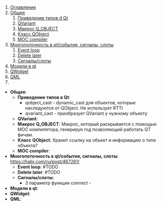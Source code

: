 1. [Оглавление](README.md)
1. [Общее](#1)
    1. [Приведение типов d Qt](#1.2)
    1. [QVariant](#1.2)
    1. [Макрос Q_OBJECT](#1.3)
    1. [Класс QObject](#1.4)
    1. [MOC compiler](#1.5)
1. [Многопоточность в qt/события, сигналы, слоты](#2)
    1. [Event loop](#2.1)
    1. [Delete later](#2.2)
    1. [Сигналы/слоты](2.3)
1. [Модели в qt](#3)
1. [QWidget](#4)
1. [QML](#5)
1. []()

* **Общее**: <a name=""></a>
    * **Приведение типов в Qt**: <a name="4"></a>
        * qobject_cast - dynamic_cast для объектов, которые наследуются от QObject. Не использует RTTI
        * qvariant_cast - приобразует QVariant у нужному объекту 
    * **QVariant**: <a name="5"></a> 
    * **Макрос Q_OBJECT**: <a name="6"></a> Макрос, который раскрывается с помощью MOC компилятора, генерируя год позволяющий работать QT фичам.
    * **Класс QObject**: <a name="7"></a> Хранит ссылку на объект и информацию о типе объекта?
    * **MOC compiler**: <a name="8"></a>
* **Многопоточность в qt/события, сигналы, слоты**: <a name=""></a> https://habr.com/ru/post/467261/
    * **Event loop**: <a name="1"></a> #TODO
    * **Delete later**: <a name="2"></a> #TODO
    * **Сигналы/слоты**: <a name=""></a>
        * 3 параметр функции connect - 
* **Модели в qt**: <a name=""></a>   
* **QWidget**: <a name=""></a>
* **QML**: <a name=""></a>
